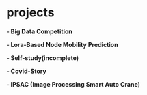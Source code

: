 # projects

**- Big Data Competition**

**- Lora-Based Node Mobility Prediction**

**- Self-study(incomplete)**

**- Covid-Story**

**- IPSAC (Image Processing Smart Auto Crane)**
